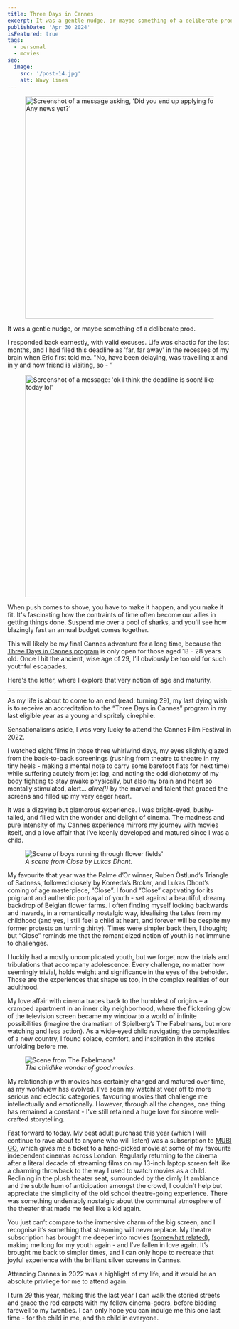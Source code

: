 ```yaml
---
title: Three Days in Cannes
excerpt: It was a gentle nudge, or maybe something of a deliberate prod.
publishDate: 'Apr 30 2024'
isFeatured: true
tags:
  - personal
  - movies
seo:
  image:
    src: '/post-14.jpg'
    alt: Wavy lines
---
```


<figure>
  <img src="/cannes-eric-message.png" width="500" alt="Screenshot of a message asking, 'Did you end up applying for Cannes? Any news yet?'">
  <figcaption></figcaption>
</figure>
It was a gentle nudge, or maybe something of a deliberate prod.

I responded back earnestly, with valid excuses. Life was chaotic for the last months, and I had filed this deadline as 'far, far away' in the recesses of my brain when Eric first told me. "No, have been delaying, was travelling x and in y and now friend is visiting, so - ”

<figure>
  <img src="/cannes-eric-message-2.png" width="500" alt ="Screenshot of a message: 'ok I think the deadline is soon! like maybe today lol'">
  <figcaption></figcaption>
</figure>

When push comes to shove, you have to make it happen, and you make it fit. It's fascinating how the contraints of time often become our allies in getting things done. Suspend me over a pool of sharks, and you'll see how blazingly fast an annual budget comes together.

This will likely be my final Cannes adventure for a long time, because the [Three Days in Cannes program](https://ericbai.co/how-i-got-into-cannes-film-festival-and-how-you-can-too) is only open for those aged 18 - 28 years old. Once I hit the ancient, wise age of 29, I’ll obviously be too old for such youthful escapades.

Here's the letter, where I explore that very notion of age and maturity.

<hr>

As my life is about to come to an end (read: turning 29), my last dying wish is to receive an accreditation to the “Three Days in Cannes” program in my last eligible year as a young and spritely cinephile.

Sensationalisms aside, I was very lucky to attend the Cannes Film Festival in 2022.

I watched eight films in those three whirlwind days, my eyes slightly glazed from the back-to-back screenings (rushing from theatre to theatre in my tiny heels - making a mental note to carry some barefoot flats for next time) while suffering acutely from jet lag, and noting the odd dichotomy of my body fighting to stay awake physically, but also my brain and heart so mentally stimulated, alert… *alive(!)* by the marvel and talent that graced the screens and filled up my very eager heart. 

It was a dizzying but glamorous experience. I was bright-eyed, bushy-tailed, and filled with the wonder and delight of cinema. The madness and pure intensity of my Cannes experience mirrors my journey with movies itself, and a love affair that I’ve keenly developed and matured since I was a child.

<figure>
  <img src="/lukas-dhont-close.jpg" alt="Scene of boys running through flower fields'">
  <figcaption><i>A scene from Close by Lukas Dhont.</i></figcaption>
</figure>

My favourite that year was the Palme d’Or winner, Ruben Östlund’s Triangle of Sadness, followed closely by Koreeda’s Broker, and Lukas Dhont’s coming of age masterpiece, “Close”. I found “Close” captivating for its poignant and authentic portrayal of youth - set against a beautiful, dreamy backdrop of Belgian flower farms. I often finding myself looking backwards and inwards, in a romantically nostalgic way, idealising the tales from my childhood (and yes, I still feel a child at heart, and forever will be despite my former protests on turning thirty). Times were simpler back then, I thought; but “Close” reminds me that the romanticized notion of youth is not immune to challenges.

I luckily had a mostly uncomplicated youth, but we forget now the trials and tribulations that accompany adolescence. Every challenge, no matter how seemingly trivial, holds weight and significance in the eyes of the beholder. Those are the experiences that shape us too, in the complex realities of our adulthood.

My love affair with cinema traces back to the humblest of origins – a cramped apartment in an inner city neighborhood, where the flickering glow of the television screen became my window to a world of infinite possibilities (imagine the dramatism of Spielberg’s The Fabelmans, but more watching and less action). As a wide-eyed child navigating the complexities of a new country, I found solace, comfort, and inspiration in the stories unfolding before me.

<figure>
  <img src="/fabelmans-scene.jpg" alt="Scene from The Fabelmans'">
  <figcaption><i>The childlike wonder of good movies.</i></figcaption>
</figure>

My relationship with movies has certainly changed and matured over time, as my worldview has evolved. I've seen my watchlist veer off to more serious and eclectic categories, favouring movies that challenge me intellectually and emotionally. However, through all the changes, one thing has remained a constant - I've still retained a huge love for sincere well-crafted storytelling.

Fast forward to today. My best adult purchase this year (which I will continue to rave about to anyone who will listen) was a subscription to [MUBI GO](https://mubi.com/en/us/go), which gives me a ticket to a hand-picked movie at some of my favourite independent cinemas across London. Regularly returning to the cinema after a literal decade of streaming films on my 13-inch laptop screen felt like a charming throwback to the way I used to watch movies as a child. Reclining in the plush theater seat, surrounded by the dimly lit ambiance and the subtle hum of anticipation amongst the crowd, I couldn’t help but appreciate the simplicity of the old school theatre-going experience. There was something undeniably nostalgic about the communal atmosphere of the theater that made me feel like a kid again.

You just can’t compare to the immersive charm of the big screen, and I recognise it’s something that streaming will never replace. My theatre subscription has brought me deeper into movies [(somewhat related)](https://deepermovies.com/), making me long for my youth again - and I’ve fallen in love again. It’s brought me back to simpler times, and I can only hope to recreate that joyful experience with the brilliant silver screens in Cannes.

Attending Cannes in 2022 was a highlight of my life, and it would be an absolute privilege for me to attend again.

I turn 29 this year, making this the last year I can walk the storied streets and grace the red carpets with my fellow cinema-goers, before bidding farewell to my twenties. I can only hope you can indulge me this one last time - for the child in me, and the child in everyone.
